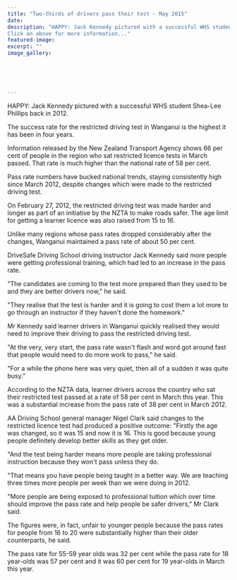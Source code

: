 ```yaml
---
title: "Two-thirds of drivers pass their test - May 2015"
date: 
description: "HAPPY: Jack Kennedy pictured with a successful WHS student Shea-Lee Phillips back in 2012, Wanganui Chronicle article on 19/5/15...  
Click on above for more information..."
featured-image: 
excerpt: ""
image_gallery:
	
	
	
	
	
---
```


<p>HAPPY: Jack Kennedy pictured with a successful WHS student Shea-Lee Phillips back in 2012.</p>
<p>The success rate for the restricted driving test in Wanganui is the highest it has been in four years.</p>
<p>Information released by the New Zealand Transport Agency shows 66 per cent of people in the region who sat restricted licence tests in March passed. That rate is much higher than the national rate of 58 per cent.</p>
<p>Pass rate numbers have bucked national trends, staying consistently high since March 2012, despite changes which were made to the restricted driving test.</p>
<p>On February 27, 2012, the restricted driving test was made harder and longer as part of an initiative by the NZTA to make roads safer. The age limit for getting a learner licence was also raised from 15 to 16.</p>
<p>Unlike many regions whose pass rates dropped considerably after the changes, Wanganui maintained a pass rate of about 50 per cent.</p>
<p>DriveSafe Driving School driving instructor Jack Kennedy said more people were getting professional training, which had led to an increase in the pass rate.</p>
<p>"The candidates are coming to the test more prepared than they used to be and they are better drivers now," he said.</p>
<p>"They realise that the test is harder and it is going to cost them a lot more to go through an instructor if they haven't done the homework."</p>
<p>Mr Kennedy said learner drivers in Wanganui quickly realised they would need to improve their driving to pass the restricted driving test.</p>
<p>"At the very, very start, the pass rate wasn't flash and word got around fast that people would need to do more work to pass," he said.</p>
<p>"For a while the phone here was very quiet, then all of a sudden it was quite busy."</p>
<p>According to the NZTA data, learner drivers across the country who sat their restricted test passed at a rate of 58 per cent in March this year. This was a substantial increase from the pass rate of 38 per cent in March 2012.</p>
<p>AA Driving School general manager Nigel Clark said changes to the restricted licence test had produced a positive outcome: "Firstly the age was changed, so it was 15 and now it is 16. This is good because young people definitely develop better skills as they get older.</p>
<p>"And the test being harder means more people are taking professional instruction because they won't pass unless they do.</p>
<p>"That means you have people being taught in a better way. We are teaching three times more people per week than we were doing in 2012.</p>
<p>"More people are being exposed to professional tuition which over time should improve the pass rate and help people be safer drivers," Mr Clark said.</p>
<p>The figures were, in fact, unfair to younger people because the pass rates for people from 16 to 20 were substantially higher than their older counterparts, he said.</p>
<p>The pass rate for 55-59 year olds was 32 per cent while the pass rate for 18 year-olds was 57 per cent and it was 60 per cent for 19 year-olds in March this year.</p>

